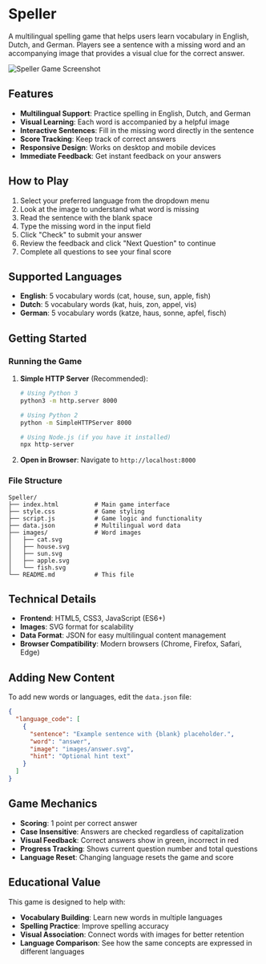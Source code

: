 # Speller

A multilingual spelling game that helps users learn vocabulary in English, Dutch, and German. Players see a sentence with a missing word and an accompanying image that provides a visual clue for the correct answer.

![Speller Game Screenshot](https://github.com/user-attachments/assets/154b5bc0-62b4-41b4-80b5-69f688f7965a)

## Features

- **Multilingual Support**: Practice spelling in English, Dutch, and German
- **Visual Learning**: Each word is accompanied by a helpful image
- **Interactive Sentences**: Fill in the missing word directly in the sentence
- **Score Tracking**: Keep track of correct answers
- **Responsive Design**: Works on desktop and mobile devices
- **Immediate Feedback**: Get instant feedback on your answers

## How to Play

1. Select your preferred language from the dropdown menu
2. Look at the image to understand what word is missing
3. Read the sentence with the blank space
4. Type the missing word in the input field
5. Click "Check" to submit your answer
6. Review the feedback and click "Next Question" to continue
7. Complete all questions to see your final score

## Supported Languages

- **English**: 5 vocabulary words (cat, house, sun, apple, fish)
- **Dutch**: 5 vocabulary words (kat, huis, zon, appel, vis)
- **German**: 5 vocabulary words (katze, haus, sonne, apfel, fisch)

## Getting Started

### Running the Game

1. **Simple HTTP Server** (Recommended):
   ```bash
   # Using Python 3
   python3 -m http.server 8000
   
   # Using Python 2
   python -m SimpleHTTPServer 8000
   
   # Using Node.js (if you have it installed)
   npx http-server
   ```

2. **Open in Browser**: Navigate to `http://localhost:8000`

### File Structure

```
Speller/
├── index.html          # Main game interface
├── style.css           # Game styling
├── script.js           # Game logic and functionality
├── data.json           # Multilingual word data
├── images/             # Word images
│   ├── cat.svg
│   ├── house.svg
│   ├── sun.svg
│   ├── apple.svg
│   └── fish.svg
└── README.md           # This file
```

## Technical Details

- **Frontend**: HTML5, CSS3, JavaScript (ES6+)
- **Images**: SVG format for scalability
- **Data Format**: JSON for easy multilingual content management
- **Browser Compatibility**: Modern browsers (Chrome, Firefox, Safari, Edge)

## Adding New Content

To add new words or languages, edit the `data.json` file:

```json
{
  "language_code": [
    {
      "sentence": "Example sentence with {blank} placeholder.",
      "word": "answer",
      "image": "images/answer.svg",
      "hint": "Optional hint text"
    }
  ]
}
```

## Game Mechanics

- **Scoring**: 1 point per correct answer
- **Case Insensitive**: Answers are checked regardless of capitalization
- **Visual Feedback**: Correct answers show in green, incorrect in red
- **Progress Tracking**: Shows current question number and total questions
- **Language Reset**: Changing language resets the game and score

## Educational Value

This game is designed to help with:
- **Vocabulary Building**: Learn new words in multiple languages
- **Spelling Practice**: Improve spelling accuracy
- **Visual Association**: Connect words with images for better retention
- **Language Comparison**: See how the same concepts are expressed in different languages